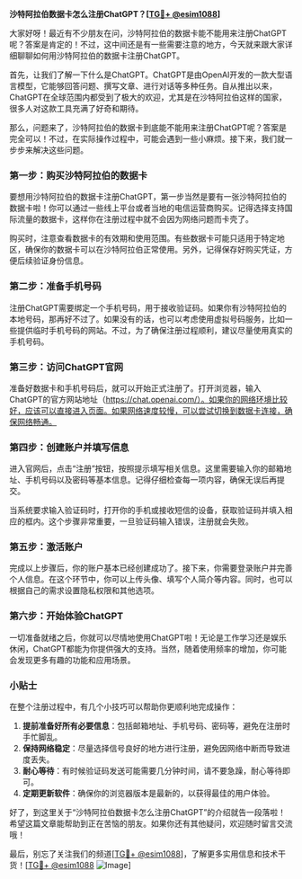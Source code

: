 **沙特阿拉伯数据卡怎么注册ChatGPT？[[TG💪+ @esim1088](https://t.me/s/esim1088)]**

大家好呀！最近有不少朋友在问，沙特阿拉伯的数据卡能不能用来注册ChatGPT呢？答案是肯定的！不过，这中间还是有一些需要注意的地方，今天就来跟大家详细聊聊如何用沙特阿拉伯的数据卡注册ChatGPT。

首先，让我们了解一下什么是ChatGPT。ChatGPT是由OpenAI开发的一款大型语言模型，它能够回答问题、撰写文章、进行对话等多种任务。自从推出以来，ChatGPT在全球范围内都受到了极大的欢迎，尤其是在沙特阿拉伯这样的国家，很多人对这款工具充满了好奇和期待。

那么，问题来了，沙特阿拉伯的数据卡到底能不能用来注册ChatGPT呢？答案是完全可以！不过，在实际操作过程中，可能会遇到一些小麻烦。接下来，我们就一步步来解决这些问题。

### 第一步：购买沙特阿拉伯的数据卡

要想用沙特阿拉伯的数据卡注册ChatGPT，第一步当然是要有一张沙特阿拉伯的数据卡啦！你可以通过一些线上平台或者当地的电信运营商购买。记得选择支持国际流量的数据卡，这样你在注册过程中就不会因为网络问题而卡壳了。

购买时，注意查看数据卡的有效期和使用范围。有些数据卡可能只适用于特定地区，确保你的数据卡可以在沙特阿拉伯正常使用。另外，记得保存好购买凭证，方便后续验证身份信息。

### 第二步：准备手机号码

注册ChatGPT需要绑定一个手机号码，用于接收验证码。如果你有沙特阿拉伯的本地号码，那再好不过了。如果没有的话，也可以考虑使用虚拟号码服务，比如一些提供临时手机号码的网站。不过，为了确保注册过程顺利，建议尽量使用真实的手机号码。

### 第三步：访问ChatGPT官网

准备好数据卡和手机号码后，就可以开始正式注册了。打开浏览器，输入ChatGPT的官方网站地址（https://chat.openai.com/）。如果你的网络环境比较好，应该可以直接进入页面。如果网络速度较慢，可以尝试切换到数据卡连接，确保网络畅通。

### 第四步：创建账户并填写信息

进入官网后，点击“注册”按钮，按照提示填写相关信息。这里需要输入你的邮箱地址、手机号码以及密码等基本信息。记得仔细检查每一项内容，确保无误后再提交。

当系统要求输入验证码时，打开你的手机或接收短信的设备，获取验证码并填入相应的框内。这个步骤非常重要，一旦验证码输入错误，注册就会失败。

### 第五步：激活账户

完成以上步骤后，你的账户基本已经创建成功了。接下来，你需要登录账户并完善个人信息。在这个环节中，你可以上传头像、填写个人简介等内容。同时，也可以根据自己的需求设置隐私权限和其他选项。

### 第六步：开始体验ChatGPT

一切准备就绪之后，你就可以尽情地使用ChatGPT啦！无论是工作学习还是娱乐休闲，ChatGPT都能为你提供强大的支持。当然，随着使用频率的增加，你可能会发现更多有趣的功能和应用场景。

### 小贴士

在整个注册过程中，有几个小技巧可以帮助你更顺利地完成操作：

1. **提前准备好所有必要信息**：包括邮箱地址、手机号码、密码等，避免在注册时手忙脚乱。
2. **保持网络稳定**：尽量选择信号良好的地方进行注册，避免因网络中断而导致进度丢失。
3. **耐心等待**：有时候验证码发送可能需要几分钟时间，请不要急躁，耐心等待即可。
4. **定期更新软件**：确保你的浏览器版本是最新的，以获得最佳的用户体验。

好了，到这里关于“沙特阿拉伯数据卡怎么注册ChatGPT”的介绍就告一段落啦！希望这篇文章能帮助到正在苦恼的朋友。如果你还有其他疑问，欢迎随时留言交流哦！

最后，别忘了关注我们的频道[[TG💪+ @esim1088](https://t.me/s/esim1088)]，了解更多实用信息和技术干货！[[TG💪+ @esim1088](https://t.me/s/esim1088) ![Image](https://i.postimg.cc/4NQfJmqS/Snipaste-2025-05-13-00-14-12.png)]